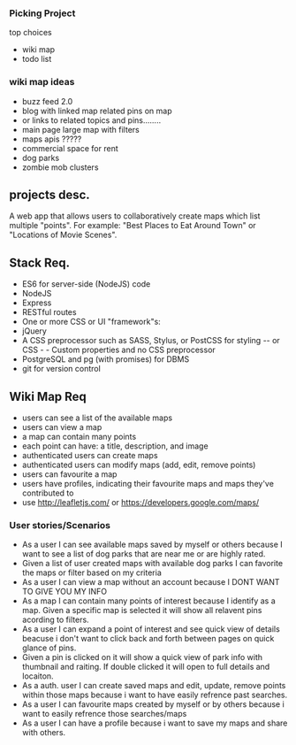 ### Picking Project

top choices
 - wiki map
 - todo list


### wiki map ideas
  - buzz feed 2.0
  - blog with linked map related pins on map
  - or links to related topics and pins........
  - main page large map with filters
  - maps apis ?????
  - commercial space for rent
  - dog parks
  - zombie mob clusters  

## projects desc.
A web app that allows users to collaboratively create maps which list multiple "points". For example: "Best Places to Eat Around Town" or "Locations of Movie Scenes".

## Stack Req.
- ES6 for server-side (NodeJS) code
- NodeJS
- Express
- RESTful routes
- One or more CSS or UI "framework"s:
- jQuery
- A CSS preprocessor such as SASS, Stylus, or PostCSS for styling -- or CSS - - Custom properties and no CSS preprocessor
- PostgreSQL and pg (with promises) for DBMS
- git for version control

## Wiki Map Req
- users can see a list of the available maps
- users can view a map
- a map can contain many points
- each point can have: a title, description, and image
- authenticated users can create maps
- authenticated users can modify maps (add, edit, remove points)
- users can favourite a map
- users have profiles, indicating their favourite maps and maps they've contributed to
- use http://leafletjs.com/ or https://developers.google.com/maps/

### User stories/Scenarios
- As a user I can see available maps saved by myself or others because I want to see a list of dog parks that are near me or are highly rated.
- Given a list of user created maps with available dog parks I can favorite the maps or filter based on my criteria
- As a user I can view a map without an account because I DONT WANT TO GIVE YOU MY INFO
- As a map I can contain  many points of interest  because I identify as a map. Given a specific map is selected it will show all relavent pins acording to filters.
- As a user I can expand a point of interest and see quick view of details beacuse i don't want to click back and forth between pages on quick glance of pins.
- Given a pin is clicked on it will show a quick view of park info with thumbnail and raiting. If double clicked it will open to full details and locaiton.
- As a auth. user I can create saved maps and edit, update, remove points within those maps  because i want to have easily refrence past searches.
- As a user I can favourite maps created by myself or by others because i want to easily refrence those searches/maps
- As a user I can have a profile because i want to save my maps  and share with others.



